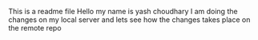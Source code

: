 This is a readme file
Hello my name is yash choudhary 
I am doing the changes on my local server and lets see how the changes takes place on the remote repo
